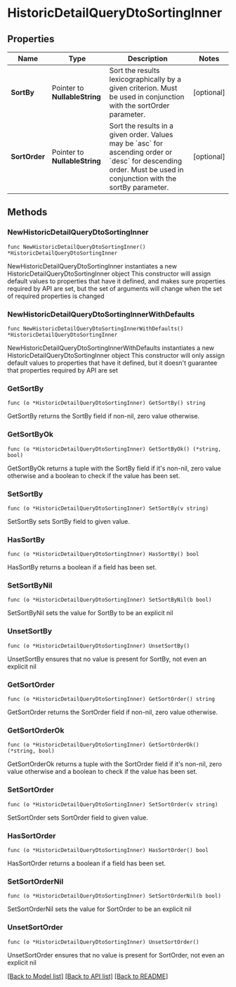 # HistoricDetailQueryDtoSortingInner

## Properties

Name | Type | Description | Notes
------------ | ------------- | ------------- | -------------
**SortBy** | Pointer to **NullableString** | Sort the results lexicographically by a given criterion. Must be used in conjunction with the sortOrder parameter. | [optional] 
**SortOrder** | Pointer to **NullableString** | Sort the results in a given order. Values may be &#x60;asc&#x60; for ascending order or &#x60;desc&#x60; for descending order. Must be used in conjunction with the sortBy parameter. | [optional] 

## Methods

### NewHistoricDetailQueryDtoSortingInner

`func NewHistoricDetailQueryDtoSortingInner() *HistoricDetailQueryDtoSortingInner`

NewHistoricDetailQueryDtoSortingInner instantiates a new HistoricDetailQueryDtoSortingInner object
This constructor will assign default values to properties that have it defined,
and makes sure properties required by API are set, but the set of arguments
will change when the set of required properties is changed

### NewHistoricDetailQueryDtoSortingInnerWithDefaults

`func NewHistoricDetailQueryDtoSortingInnerWithDefaults() *HistoricDetailQueryDtoSortingInner`

NewHistoricDetailQueryDtoSortingInnerWithDefaults instantiates a new HistoricDetailQueryDtoSortingInner object
This constructor will only assign default values to properties that have it defined,
but it doesn't guarantee that properties required by API are set

### GetSortBy

`func (o *HistoricDetailQueryDtoSortingInner) GetSortBy() string`

GetSortBy returns the SortBy field if non-nil, zero value otherwise.

### GetSortByOk

`func (o *HistoricDetailQueryDtoSortingInner) GetSortByOk() (*string, bool)`

GetSortByOk returns a tuple with the SortBy field if it's non-nil, zero value otherwise
and a boolean to check if the value has been set.

### SetSortBy

`func (o *HistoricDetailQueryDtoSortingInner) SetSortBy(v string)`

SetSortBy sets SortBy field to given value.

### HasSortBy

`func (o *HistoricDetailQueryDtoSortingInner) HasSortBy() bool`

HasSortBy returns a boolean if a field has been set.

### SetSortByNil

`func (o *HistoricDetailQueryDtoSortingInner) SetSortByNil(b bool)`

 SetSortByNil sets the value for SortBy to be an explicit nil

### UnsetSortBy
`func (o *HistoricDetailQueryDtoSortingInner) UnsetSortBy()`

UnsetSortBy ensures that no value is present for SortBy, not even an explicit nil
### GetSortOrder

`func (o *HistoricDetailQueryDtoSortingInner) GetSortOrder() string`

GetSortOrder returns the SortOrder field if non-nil, zero value otherwise.

### GetSortOrderOk

`func (o *HistoricDetailQueryDtoSortingInner) GetSortOrderOk() (*string, bool)`

GetSortOrderOk returns a tuple with the SortOrder field if it's non-nil, zero value otherwise
and a boolean to check if the value has been set.

### SetSortOrder

`func (o *HistoricDetailQueryDtoSortingInner) SetSortOrder(v string)`

SetSortOrder sets SortOrder field to given value.

### HasSortOrder

`func (o *HistoricDetailQueryDtoSortingInner) HasSortOrder() bool`

HasSortOrder returns a boolean if a field has been set.

### SetSortOrderNil

`func (o *HistoricDetailQueryDtoSortingInner) SetSortOrderNil(b bool)`

 SetSortOrderNil sets the value for SortOrder to be an explicit nil

### UnsetSortOrder
`func (o *HistoricDetailQueryDtoSortingInner) UnsetSortOrder()`

UnsetSortOrder ensures that no value is present for SortOrder, not even an explicit nil

[[Back to Model list]](../README.md#documentation-for-models) [[Back to API list]](../README.md#documentation-for-api-endpoints) [[Back to README]](../README.md)



